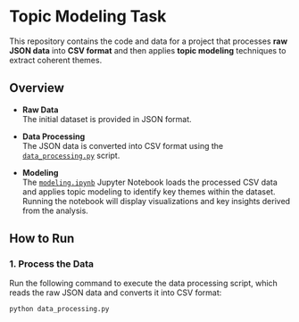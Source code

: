 # Topic Modeling Task

This repository contains the code and data for a project that processes **raw JSON data** into **CSV format** and then applies **topic modeling** techniques to extract coherent themes.

## Overview

- **Raw Data**  
  The initial dataset is provided in JSON format.

- **Data Processing**  
  The JSON data is converted into CSV format using the [`data_processing.py`](data_processing.py) script.

- **Modeling**  
  The [`modeling.ipynb`](modeling.ipynb) Jupyter Notebook loads the processed CSV data and applies topic modeling to identify key themes within the dataset. Running the notebook will display visualizations and key insights derived from the analysis.

## How to Run

### 1. Process the Data
Run the following command to execute the data processing script, which reads the raw JSON data and converts it into CSV format:

```bash
python data_processing.py